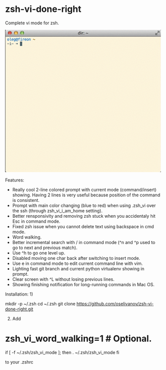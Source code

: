 zsh-vi-done-right
=================

Complete vi mode for zsh.

![zsh-vi-done-right](https://github.com/oselivanov/zsh-vi-done-right/raw/master/demo.gif)

Features:
 - Really cool 2-line colored prompt with current mode (command/insert) showing.
   Having 2 lines is very useful because position of the command is consistent.
 - Prompt with main color changing (blue to red) when using .zsh_vi over the ssh
   (through zsh_vi_i_am_home setting).
 - Better rensponsivity and removing zsh stuck when you accidentaly hit Esc in
   command mode.
 - Fixed zsh issue when you cannot delete text using backspace in cmd mode.
 - Word walking.
 - Better incremental search with / in command mode
   (^n and ^p used to go to next and previous match).
 - Use ^h to go one level up.
 - Disabled moving one char back after switching to insert mode.
 - Use e in command mode to edit current command line with vim.
 - Lighting fast git branch and current python virtualenv showing in prompt.
 - Clear screen with ^L without losing previous lines.
 - Showing finishing notification for long-running commands in Mac OS.

Installation:
1)

  mkdir -p ~/.zsh
  cd ~/.zsh
  git clone https://github.com/oselivanov/zsh-vi-done-right.git

2) Add

  # zsh_vi_word_walking=1  # Optional.
  if [ -f ~/.zsh/zsh_vi_mode ]; then
    . ~/.zsh/zsh_vi_mode
  fi

to your .zshrc
